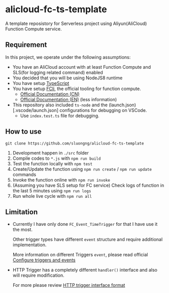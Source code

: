 # alicloud-fc-ts-template

A template reposistory for Serverless project using Aliyun(AliCloud) Function Compute service.

## Requirement

In this project, we operate under the following assumptions:

- You have an AliCloud account with at least Function Compute and SLS(for logging related command) enabled
- You decided that you will be using NodeJS8 runtime
- You have setup [TypeScript](https://www.typescriptlang.org/docs/handbook/typescript-in-5-minutes.html)
- You have setup [FCli](https://github.com/aliyun/fcli), the official tooling for function compute.
    - [Official Documentation (CN)](https://help.aliyun.com/document_detail/52995.html)
    - [Official Documentation (EN)](https://www.alibabacloud.com/help/doc-detail/52995.htm) (less information)
- This repository also included `ts-node` and the (launch.json)[.vscode/launch.json] configurations for debugging on VSCode.
    - Use `index.test.ts` file for debugging.

## How to use

```shell
git clone https://github.com/sluongng/alicloud-fc-ts-template
```

1. Development happen in `./src` folder
2. Compile codes to `*.js` with `npm run build`
3. Test the function locally with `npm test`
4. Create/Update the function using `npm run create` / `npm run update` commands
5. Invoke the function online with `npm run invoke`
6. (Assuming you have SLS setup for FC service) Check logs of function in the last 5 minutes using `npm run logs`
7. Run whole live cycle with `npm run all`

## Limitation

- Currently I have only done `FC_Event_TimeTrigger` for that I have use it the most.
    
    Other trigger types have different `event` structure and require additional implementation. 
    
    More information on different Triggers `event`, please read official [Configure triggers and events](https://www.alibabacloud.com/help/doc-detail/70140.htm)
- HTTP Trigger has a completely different `handler()` interface and also will require modification.
    
    For more please review [HTTP trigger interface format](https://www.alibabacloud.com/help/doc-detail/71229.htm#h3-http-trigger-interface-format)